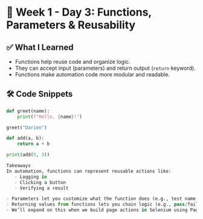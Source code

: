 # 🧪 Week 1 - Day 3: Functions, Parameters & Reusability

## ✅ What I Learned
- Functions help reuse code and organize logic.
- They can accept input (parameters) and return output (`return` keyword).
- Functions make automation code more modular and readable.

## 🛠 Code Snippets
```python
def greet(name):
    print(f"Hello, {name}!")

greet("Darien")

def add(a, b):
    return a + b

print(add(5, 3))

Takeaways
In automation, functions can represent reusable actions like:
   - Logging in
   - Clicking a button
   - Verifying a result

- Parameters let you customize what the function does (e.g., test name, status).
- Returning values from functions lets you chain logic (e.g., pass/fail tracking).
- We’ll expand on this when we build page actions in Selenium using Page Object Model (POM).